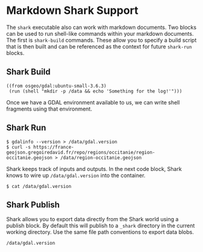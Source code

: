 
# Markdown Shark Support

The `shark` executable also can work with markdown documents. Two blocks can be
used to run shell-like commands within your markdown documents. The first is
`shark-build` commands. These allow you to specify a build script that is then
built and can be referenced as the context for future `shark-run` blocks.

## Shark Build

```shark-build:gdal-env
((from osgeo/gdal:ubuntu-small-3.6.3)
 (run (shell "mkdir -p /data && echo 'Something for the log!'")))
```

Once we have a GDAL environment available to us, we can write shell fragments
using that environment.

## Shark Run

```shark-run:gdal-env
$ gdalinfo --version > /data/gdal.version
$ curl -s https://france-geojson.gregoiredavid.fr/repo/regions/occitanie/region-occitanie.geojson > /data/region-occitanie.geojson
```

Shark keeps track of inputs and outputs. In the next code block, Shark knows to wire
up `/data/gdal.version` into the container.

```shark-run:gdal-env
$ cat /data/gdal.version
```

## Shark Publish

Shark allows you to export data directly from the Shark world using a publish block. By default
this will publish to a `_shark` directory in the current working directory. Use the same file path
conventions to export data blobs.

```shark-publish
/data/gdal.version
```
